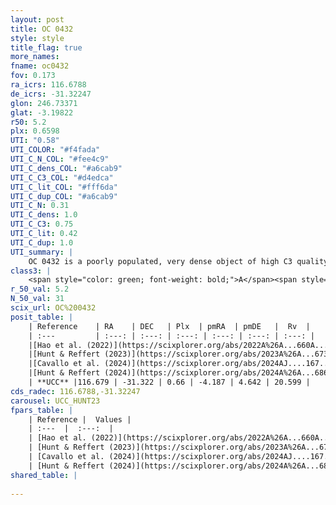```yaml
---
layout: post
title: OC 0432
style: style
title_flag: true
more_names: 
fname: oc0432
fov: 0.173
ra_icrs: 116.6788
de_icrs: -31.32247
glon: 246.73371
glat: -3.19822
r50: 5.2
plx: 0.6598
UTI: "0.58"
UTI_COLOR: "#f4fada"
UTI_C_N_COL: "#fee4c9"
UTI_C_dens_COL: "#a6cab9"
UTI_C_C3_COL: "#d4edca"
UTI_C_lit_COL: "#fff6da"
UTI_C_dup_COL: "#a6cab9"
UTI_C_N: 0.31
UTI_C_dens: 1.0
UTI_C_C3: 0.75
UTI_C_lit: 0.42
UTI_C_dup: 1.0
UTI_summary: |
    OC 0432 is a poorly populated, very dense object of high C3 quality. It was recently reported in the literature.
class3: |
    <span style="color: green; font-weight: bold;">A</span><span style="color: #FFC300; font-weight: bold;">B</span>
r_50_val: 5.2
N_50_val: 31
scix_url: OC%200432
posit_table: |
    | Reference    | RA    | DEC   | Plx  | pmRA  | pmDE   |  Rv  |
    | :---         | :---: | :---: | :---: | :---: | :---: | :---: |
    |[Hao et al. (2022)](https://scixplorer.org/abs/2022A%26A...660A...4H) | 116.661 | -31.308 | 0.655 | -4.106 | 4.603 | -- |
    |[Hunt & Reffert (2023)](https://scixplorer.org/abs/2023A%26A...673A.114H) | 116.628 | -31.31 | 0.662 | -4.175 | 4.648 | 20.606 |
    |[Cavallo et al. (2024)](https://scixplorer.org/abs/2024AJ....167...12C) | 116.654 | -31.308 | 0.659 | -- | -- | -- |
    |[Hunt & Reffert (2024)](https://scixplorer.org/abs/2024A%26A...686A..42H) | 116.628 | -31.31 | 0.662 | -4.175 | 4.648 | 20.606 |
    | **UCC** |116.679 | -31.322 | 0.66 | -4.187 | 4.642 | 20.599 | 
cds_radec: 116.6788,-31.32247
carousel: UCC_HUNT23
fpars_table: |
    | Reference |  Values |
    | :---  |  :---:  |
    | [Hao et al. (2022)](https://scixplorer.org/abs/2022A%26A...660A...4H) | `AG=0.24, age=7.5, Z=0.022` |
    | [Hunt & Reffert (2023)](https://scixplorer.org/abs/2023A%26A...673A.114H) | `AV50=0.696, diffAV50=0.966, MOD50=10.795, logAge50=7.663` |
    | [Cavallo et al. (2024)](https://scixplorer.org/abs/2024AJ....167...12C) | `AV50=0.67, dMod50=10.78, logAge50=7.66, [Fe/H]50=-0.02` |
    | [Hunt & Reffert (2024)](https://scixplorer.org/abs/2024A%26A...686A..42H) | `MassJ=80.7924` |
shared_table: |
    
---
```

